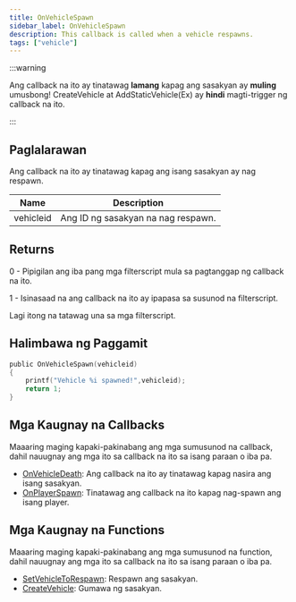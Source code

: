 ```yaml
---
title: OnVehicleSpawn
sidebar_label: OnVehicleSpawn
description: This callback is called when a vehicle respawns.
tags: ["vehicle"]
---
```


:::warning

Ang callback na ito ay tinatawag **lamang** kapag ang sasakyan ay **muling** umusbong! CreateVehicle at AddStaticVehicle(Ex) ay **hindi** magti-trigger ng callback na ito.

:::

## Paglalarawan

Ang callback na ito ay tinatawag kapag ang isang sasakyan ay nag respawn.

| Name      | Description                         |
| --------- | ----------------------------------- |
| vehicleid | Ang ID ng sasakyan na nag respawn. |

## Returns

0 - Pipigilan ang iba pang mga filterscript mula sa pagtanggap ng callback na ito.

1 - Isinasaad na ang callback na ito ay ipapasa sa susunod na filterscript.

Lagi itong na tatawag una sa mga filterscript.

## Halimbawa ng Paggamit

```c
public OnVehicleSpawn(vehicleid)
{
    printf("Vehicle %i spawned!",vehicleid);
    return 1;
}
```

## Mga Kaugnay na Callbacks

Maaaring maging kapaki-pakinabang ang mga sumusunod na callback, dahil nauugnay ang mga ito sa callback na ito sa isang paraan o iba pa.


- [OnVehicleDeath](OnVehicleDeath): Ang callback na ito ay tinatawag kapag nasira ang isang sasakyan.
- [OnPlayerSpawn](OnPlayerSpawn): Tinatawag ang callback na ito kapag nag-spawn ang isang player.

## Mga Kaugnay na Functions

Maaaring maging kapaki-pakinabang ang mga sumusunod na function, dahil nauugnay ang mga ito sa callback na ito sa isang paraan o iba pa.

- [SetVehicleToRespawn](../functions/SetVehicleToRespawn): Respawn ang sasakyan.
- [CreateVehicle](../functions/CreateVehicle): Gumawa ng sasakyan.